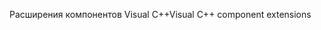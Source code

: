 <span data-ttu-id="a7c5f-101">Расширения компонентов Visual C++</span><span class="sxs-lookup"><span data-stu-id="a7c5f-101">Visual C++ component extensions</span></span>